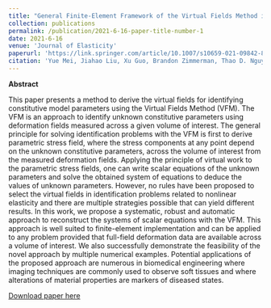 ```yaml
---
title: "General Finite-Element Framework of the Virtual Fields Method in Nonlinear Elasticity"
collection: publications
permalink: /publication/2021-6-16-paper-title-number-1
date: 2021-6-16
venue: 'Journal of Elasticity'
paperurl: 'https://link.springer.com/article/10.1007/s10659-021-09842-8'
citation: 'Yue Mei, Jiahao Liu, Xu Guo, Brandon Zimmerman, Thao D. Nguyen, Stéphane Avril. (2021). &quot;General Finite-Element Framework of the Virtual Fields Method in Nonlinear Elasticity.&quot; <i>Journal of Elasticity</i>. 145(1-2): 265-294.'
---
```

**Abstract**

This paper presents a method to derive the virtual fields for identifying constitutive model parameters using the Virtual Fields Method (VFM). The VFM is an approach to identify unknown constitutive parameters using deformation fields measured across a given volume of interest. The general principle for solving identification problems with the VFM is first to derive parametric stress field, where the stress components at any point depend on the unknown constitutive parameters, across the volume of interest from the measured deformation fields. Applying the principle of virtual work to the parametric stress fields, one can write scalar equations of the unknown parameters and solve the obtained system of equations to deduce the values of unknown parameters. However, no rules have been proposed to select the virtual fields in identification problems related to nonlinear elasticity and there are multiple strategies possible that can yield different results. In this work, we propose a systematic, robust and automatic approach to reconstruct the systems of scalar equations with the VFM. This approach is well suited to finite-element implementation and can be applied to any problem provided that full-field deformation data are available across a volume of interest. We also successfully demonstrate the feasibility of the novel approach by multiple numerical examples. Potential applications of the proposed approach are numerous in biomedical engineering where imaging techniques are commonly used to observe soft tissues and where alterations of material properties are markers of diseased states.

[Download paper here](https://link.springer.com/article/10.1007/s10659-021-09842-8)